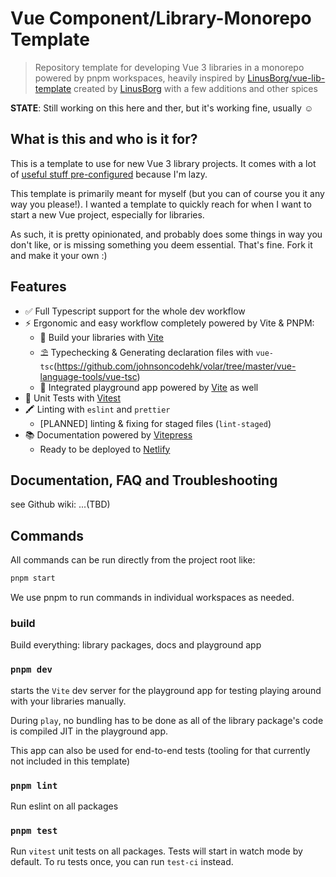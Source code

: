 # Vue Component/Library-Monorepo Template

> Repository template for developing Vue 3 libraries in a monorepo powered by pnpm workspaces, heavily inspired by [LinusBorg/vue-lib-template](https://github.com/LinusBorg/vue-lib-template) created by [LinusBorg](https://github.com/LinusBorg) with a few additions and other spices

**STATE**: Still working on this here and ther, but it's working fine, usually ☺️

## What is this and who is it for?

This is a template to use for new Vue 3 library projects. It comes with a lot of [useful stuff pre-configured](#features) because I'm lazy.

This template is primarily meant for myself (but you can of course you it any way you please!). I wanted a template to quickly reach for when I want to start a new Vue project, especially for libraries.

As such, it is pretty opinionated, and probably does some things in way you don't like, or is missing something you deem essential. That's fine. Fork it and make it your own :)

## Features

- ✅ Full Typescript support for the whole dev workflow
- ⚡️ Ergonomic and easy workflow completely powered by Vite & PNPM:
  - 🎯 Build your libraries with [Vite](https://github.com/vitejs/vite)
  - ⛱️ Typechecking & Generating declaration files with `vue-tsc`(https://github.com/johnsoncodehk/volar/tree/master/vue-language-tools/vue-tsc)
  - 🏈 Integrated playground app powered by [Vite](https://github.com/vitejs/vite) as well
- 💊 Unit Tests with [Vitest](https://www.vitest.dev)
- 🖍 Linting with `eslint` and `prettier`
  - [PLANNED] linting & fixing for staged files (`lint-staged`)
- 📚 Documentation powered by [Vitepress](https://vitepress.vuejs.org)
  - Ready to be deployed to [Netlify](https://www.netlify.com)

## Documentation, FAQ and Troubleshooting

see Github wiki: ...(TBD)

## Commands

All commands can be run directly from the project root like:

```bash
pnpm start
```

We use pnpm to run commands in individual workspaces as needed.

### build

Build everything: library packages, docs and playground app

### `pnpm dev`

starts the `Vite` dev server for the playground app for testing playing around with your libraries manually.

During `play`, no bundling has to be done as all of the library package's code is compiled JIT in the playground app.

This app can also be used for end-to-end tests (tooling for that currently not included in this template)

### `pnpm lint`

Run eslint on all packages

### `pnpm test`

Run `vitest` unit tests on all packages. Tests will start in watch mode by default. To ru tests once, you can run `test-ci` instead.

